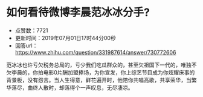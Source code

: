 # 如何看待微博李晨范冰冰分手?
- 点赞数：7721
- 更新时间：2019年07月01日17时44分00秒
- 回答url：https://www.zhihu.com/question/331987614/answer/730772606
<body>
 <p data-pid="KGlAsUdx">范冰冰也许亏欠税务总局的，亏少我们吃瓜群众的，甚至欠祖国下一代的，唯独不欠李晨的，你拍电影0片酬加盟捧场，为你宣发，你上综艺节目成为你炫耀床事的背景板，没有怨言。当人生得意，鲜花遍开时，他陪你共唱高歌，共享荣华，当繁华落尽，曲终人散时，却落得个一声叹息，无尽凄凉。</p>
</body>